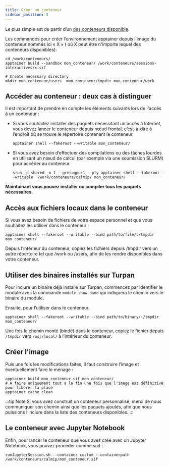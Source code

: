 ```yaml
---
title: Créer un conteneur
sidebar_position: 3
---
```


Le plus simple est de partir d’un [des conteneurs disponible](./list_containers.md).

Les commandes pour créer l’environnement apptainer depuis l’image du conteneur nommés ici « X » ( où X peut être n'importe lequel des conteneurs disponibles):

```shell
cd /work/conteneurs/
apptainer build --sandbox mon_conteneur/ /work/conteneurs/sessions-interactives/x.sif

# Create necessary directory 
mkdir mon_conteneur/users  mon_conteneur/tmpdir mon_conteneur/work
```


## Accéder au conteneur : deux cas à distinguer
Il est important de prendre en compte les éléments suivants lors de l'accès à un conteneur :

* Si vous souhaitez installer des paquets nécessitant un accès à Internet, vous devez lancer le conteneur depuis nœud frontal, c’est-à-dire à l’endroit où se trouve le répertoire contenant le conteneur.
    ```shell
    apptainer shell --fakeroot --writable mon_conteneur/
    ```

* Si vous avez besoin d’effectuer des compilations ou des tâches lourdes en utilisant un nœud de calcul (par exemple via une soumission SLURM) pour accéder au conteneur.
    ```shell
    srun -p shared -n 1 --gres=gpu:1 --pty apptainer shell --fakeroot --writable  /work/conteneurs/calmip/ mon_conteneur/
    ```

**Maintainant vous pouvez installer ou compiler tous les paquets nécessaires.**

## Accès aux fichiers locaux dans le conteneur
Si vous avez besoin de fichiers de votre espace personnel et que vous souhaitez les utiliser dans le conteneur :
```shell
apptainer shell --fakeroot --writable --bind path/to/file/:/tmpdir  mon_conteneur/
```
Depuis l’intérieur du conteneur, copiez les fichiers depuis /tmpdir vers un autre répertoire tel que /work ou /users, afin de les rendre disponibles dans votre conteneur.

## Utiliser des binaires installés sur Turpan
Pour inclure un binaire déjà installé sur Turpan, commencez par identifier le module avec la commande  `module show name` qui indiquera le chemin vers le binaire du module.

Ensuite, pour l’utiliser dans le conteneur.
```shell
apptainer shell --fakeroot --writable --bind path/to/binary/:/tmpdir  mon_conteneur/
```
Une fois le chemin monté (bindé) dans le conteneur, copiez le fichier depuis `/tmpdir` vers `/usr/local/` à l’intérieur du conteneur.

## Créer l'image
Puis une fois les modifications faites, il faut construire l’image et éventuellement faire le ménage :
```shell
apptainer build mon_conteneur.sif mon_conteneur/
# A faire uniquement tout a la fin une fois que l'image est définitive pour libérer la place
apptainer cache clean
```
:::tip Note
Si vous avez construit un conteneur personnalisé, merci de nous communiquer son chemin ainsi que les paquets ajoutés, afin que nous puissions l’inclure dans la liste des conteneurs disponibles.
:::

## Le conteneur avec Jupyter Notebook
Enfin, pour lancer le conteneur que vous avez créé avec un Jupyter Notebook, vous pouvez procéder comme suit :
```shell
runJupyterSession.sh --container custom --containerpath /work/conteneurs/calmip/mon_conteneur.sif
```

